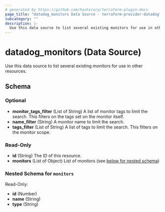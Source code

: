 ```yaml
---
# generated by https://github.com/hashicorp/terraform-plugin-docs
page_title: "datadog_monitors Data Source - terraform-provider-datadog"
subcategory: ""
description: |-
  Use this data source to list several existing monitors for use in other resources.
---
```


# datadog_monitors (Data Source)

Use this data source to list several existing monitors for use in other resources.



<!-- schema generated by tfplugindocs -->
## Schema

### Optional

- **monitor_tags_filter** (List of String) A list of monitor tags to limit the search. This filters on the tags set on the monitor itself.
- **name_filter** (String) A monitor name to limit the search.
- **tags_filter** (List of String) A list of tags to limit the search. This filters on the monitor scope.

### Read-Only

- **id** (String) The ID of this resource.
- **monitors** (List of Object) List of monitors (see [below for nested schema](#nestedatt--monitors))

<a id="nestedatt--monitors"></a>
### Nested Schema for `monitors`

Read-Only:

- **id** (Number)
- **name** (String)
- **type** (String)


